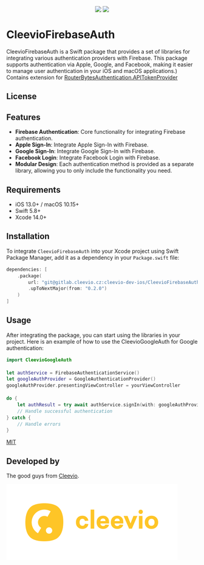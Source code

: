 <p align="center">
<a href="https://swift.org/package-manager/"><img src="https://img.shields.io/badge/SPM-supported-DE5C43.svg?style=flat"></a>
<a href="blob/main/LICENSE.md"><img src="https://img.shields.io/badge/License-MIT-yellow.svg"></a>
</p>

# CleevioFirebaseAuth

CleevioFirebaseAuth is a Swift package that provides a set of libraries for integrating various authentication providers with Firebase. This package supports authentication via Apple, Google, and Facebook, making it easier to manage user authentication in your iOS and macOS applications.) 
Contains extension for [RouterBytesAuthentication.APITokenProvider](https://github.com/cleevio/RouterBytes.git)

## License

## Features

- **Firebase Authentication**: Core functionality for integrating Firebase authentication.
- **Apple Sign-In**: Integrate Apple Sign-In with Firebase.
- **Google Sign-In**: Integrate Google Sign-In with Firebase.
- **Facebook Login**: Integrate Facebook Login with Firebase.
- **Modular Design**: Each authentication method is provided as a separate library, allowing you to only include the functionality you need.

## Requirements

- iOS 13.0+ / macOS 10.15+
- Swift 5.8+
- Xcode 14.0+

## Installation

To integrate `CleevioFirebaseAuth` into your Xcode project using Swift Package Manager, add it as a dependency in your `Package.swift` file:

```swift
dependencies: [
    .package(
        url: "git@gitlab.cleevio.cz:cleevio-dev-ios/CleevioFirebaseAuth.git", 
        .upToNextMajor(from: "0.2.0")
    )
]
```

## Usage

After integrating the package, you can start using the libraries in your project. Here is an example of how to use the CleevioGoogleAuth for Google authentication:

```swift
import CleevioGoogleAuth

let authService = FirebaseAuthenticationService()
let googleAuthProvider = GoogleAuthenticationProvider()
googleAuthProvider.presentingViewController = yourViewController

do {
    let authResult = try await authService.signIn(with: googleAuthProvider)
    // Handle successful authentication
} catch {
    // Handle errors
}
```

[MIT](LICENSE.md)

## Developed by

The good guys from [Cleevio](https://cleevio.com).

![Cleevio logo](assets/cleevio.png)
